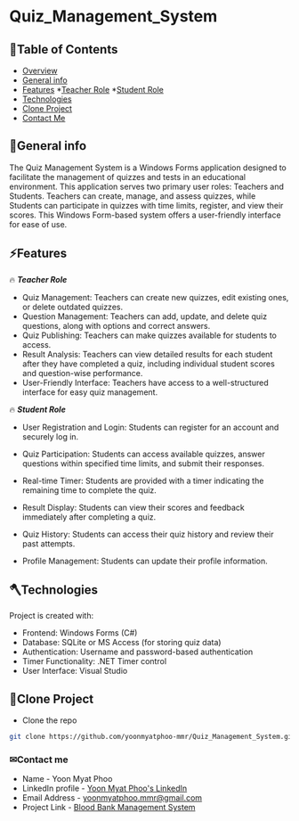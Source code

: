 # Quiz_Management_System
	
## 🔖Table of Contents
* [Overview](#overview)
* [General info](#general-info)
* [Features](#feature)
	*[Teacher Role](#teacher)
	*[Student Role](#student)
* [Technologies](#technologies)
* [Clone Project](#clone-project)
* [Contact Me](#contact)


<a name="general-info"></a>
## 🔔General info
The Quiz Management System is a Windows Forms application designed to facilitate the management of quizzes and tests in an educational environment. This application serves two primary user roles: Teachers and Students. Teachers can create, manage, and assess quizzes, while Students can participate in quizzes with time limits, register, and view their scores.
This Windows Form-based system offers a user-friendly interface for ease of use.

<a name="feature"></a>
## ⚡Features
<a name="teacher"></a>
  🔥 ***Teacher Role***

* Quiz Management: Teachers can create new quizzes, edit existing ones, or delete outdated quizzes.
* Question Management: Teachers can add, update, and delete quiz questions, along with options and correct answers.
* Quiz Publishing: Teachers can make quizzes available for students to access.
* Result Analysis: Teachers can view detailed results for each student after they have completed a quiz, including individual student scores and question-wise performance.
* User-Friendly Interface: Teachers have access to a well-structured interface for easy quiz management.

<a name="student"></a>
  🔥 ***Student Role***

* User Registration and Login: Students can register for an account and securely log in.
* Quiz Participation: Students can access available quizzes, answer questions within specified time limits, and submit their responses.
* Real-time Timer: Students are provided with a timer indicating the remaining time to complete the quiz.
* Result Display: Students can view their scores and feedback immediately after completing a quiz.
* Quiz History: Students can access their quiz history and review their past attempts.
* Profile Management: Students can update their profile information.

   <a name="technologies"></a>
## 🪓Technologies
Project is created with:
* Frontend: Windows Forms (C#)
* Database: SQLite or MS Access (for storing quiz data)
* Authentication: Username and password-based authentication
* Timer Functionality: .NET Timer control
* User Interface: Visual Studio

 <a name="clone-project"></a>
## 🥡Clone Project
* Clone the repo
```sh
git clone https://github.com/yoonmyatphoo-mmr/Quiz_Management_System.git
```

 <a name="contact"></a>
 ### ✉Contact me
   * Name - Yoon Myat Phoo 
   * LinkedIn profile - [Yoon Myat Phoo's LinkedIn](https://www.linkedin.com/in/yoon-myat-phoo-9b32531b7/)
   * Email Address - yoonmyatphoo.mmr@gmail.com
   * Project Link - [Blood Bank Management System](https://github.com/yoonmyatphoo-mmr/Blood_Bank_Management_System)
    
